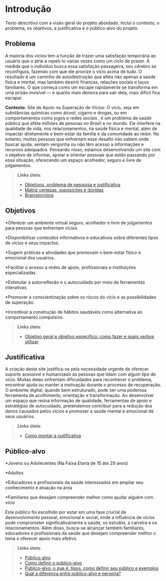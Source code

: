 # Introdução

Texto descritivo com a visão geral do projeto abordado. Inclui o contexto, o problema, os objetivos, a justificativa e o público-alvo do projeto.

## Problema
A maioria dos vícios tem a função de trazer uma satisfação temporária ao usuário que o atrai a repeti-lo várias vezes como um ciclo de prazer. À medida que o indivíduo busca essa satisfação passageira, seu cérebro se reconfigura, fazendo com que ele priorize o vício acima de tudo. O resultado é um caminho de autodestruição que afeta não apenas a saúde física e mental, mas também destrói finanças, relações sociais e laços familiares. O que começa como um escape rapidamente se transforma em uma prisão invisível — e quanto mais demora para sair dela, mais difícil fica escapar.

<strong>Contexto:</strong> Site de Apoio na Superação de Vícios: O vício, seja em substâncias químicas como álcool, cigarro e drogas, ou em comportamentos como jogos e redes sociais , é um problema de saúde pública que afeta milhões de pessoas no Brasil e no mundo. Ele interfere na qualidade de vida, nos relacionamentos, na saúde física e mental, além de impactar diretamente o bem-estar da família e da comunidade ao redor. No entanto, muitas pessoas que enfrentam esse desafio não sabem onde buscar ajuda, sentem vergonha ou não têm acesso a informações e recursos adequados. Pensando nisso, estamos desenvolvendo um site com o objetivo de informar, apoiar e orientar pessoas que estão passando por essa situação, oferecendo um espaço acolhedor, seguro e livre de julgamentos. 

> **Links úteis**:
> - [Objetivos, problema de pesquisa e justificativa](https://medium.com/@versioparole/objetivos-problema-de-pesquisa-e-justificativa-c98c8233b9c3)
> - [Matriz certezas, suposições e dúvidas](https://medium.com/educa%C3%A7%C3%A3o-fora-da-caixa/matriz-certezas-suposi%C3%A7%C3%B5es-e-d%C3%BAvidas-fa2263633655)
> - [Brainstorming](https://www.euax.com.br/2018/09/brainstorming/)


## Objetivos

*Oferecer um ambiente virtual seguro, acolhedor e livre de julgamentos para pessoas que enfrentam vícios.

*Disponibilizar conteúdos informativos e educativos sobre diferentes tipos de vícios e seus impactos.

*Sugerir práticas e atividades que promovam o bem-estar físico e emocional dos usuários.

*Facilitar o acesso a redes de apoio, profissionais e instituições especializadas.

*Estimular a autorreflexão e o autocuidado por meio de ferramentas interativas.

*Promover a conscientização sobre os riscos do vício e as possibilidades de superação.

*Incentivar a construção de hábitos saudáveis como alternativa ao comportamento compulsivo.

> **Links úteis**:
> - [Objetivo geral e objetivo específico: como fazer e quais verbos utilizar](https://blog.mettzer.com/diferenca-entre-objetivo-geral-e-objetivo-especifico/)

## Justificativa

A criação deste site justifica-se pela necessidade urgente de oferecer suporte acessível e humanizado às pessoas que lidam com algum tipo de vício. Muitas delas enfrentam dificuldades para reconhecer o problema, encontrar ajuda ou manter a motivação durante o processo de recuperação. O ambiente digital, quando bem estruturado, pode ser uma poderosa ferramenta de acolhimento, orientação e transformação. Ao desenvolver um espaço que reúna informação de qualidade, ferramentas de apoio e estratégias de autocuidado, pretendemos contribuir para a redução dos danos causados pelos vícios e promover a saúde mental e emocional de seus usuários.

> **Links úteis**:
> - [Como montar a justificativa](https://guiadamonografia.com.br/como-montar-justificativa-do-tcc/)

## Público-alvo 

*Jovens ou Adolecentes (Na Faixa Etaria de 15 ate 29 anos)

*Adultos

*Educadores e profissionais da saúde interessados em ampliar seu conhecimento e atuação na área

*Familiares que desejam compreender melhor como ajudar alguém com vício

Este público foi escolhido por estar em uma fase crucial de desenvolvimento pessoal, emocional e social, onde a influência de vícios pode comprometer significativamente a saúde, os estudos, a carreira e os relacionamentos. Além disso, busca-se alcançar também familiares, educadores e profissionais da saúde que desejam compreender melhor o tema e oferecer apoio mais efetivo.

> **Links úteis**:
> - [Público-alvo](https://blog.hotmart.com/pt-br/publico-alvo/)
> - [Como definir o público-alvo](https://exame.com/pme/5-dicas-essenciais-para-definir-o-publico-alvo-do-seu-negocio/)
> - [Público-alvo: o que é, tipos, como definir seu público e exemplos](https://klickpages.com.br/blog/publico-alvo-o-que-e/)
> - [Qual a diferença entre público-alvo e persona?](https://rockcontent.com/blog/diferenca-publico-alvo-e-persona/)
